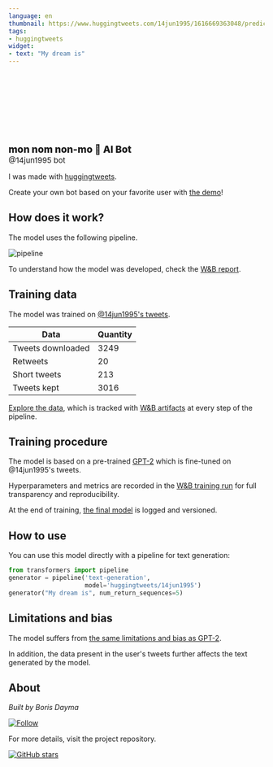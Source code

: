 ```yaml
---
language: en
thumbnail: https://www.huggingtweets.com/14jun1995/1616669363048/predictions.png
tags:
- huggingtweets
widget:
- text: "My dream is"
---
```


<div>
<div style="width: 132px; height:132px; border-radius: 50%; background-size: cover; background-image: url('https://pbs.twimg.com/profile_images/1236431647576330246/GGaeVBZJ_400x400.jpg')">
</div>
<div style="margin-top: 8px; font-size: 19px; font-weight: 800">mon nom non-mo 🤖 AI Bot </div>
<div style="font-size: 15px">@14jun1995 bot</div>
</div>

I was made with [huggingtweets](https://github.com/borisdayma/huggingtweets).

Create your own bot based on your favorite user with [the demo](https://colab.research.google.com/github/borisdayma/huggingtweets/blob/master/huggingtweets-demo.ipynb)!

## How does it work?

The model uses the following pipeline.

![pipeline](https://github.com/borisdayma/huggingtweets/blob/master/img/pipeline.png?raw=true)

To understand how the model was developed, check the [W&B report](https://wandb.ai/wandb/huggingtweets/reports/HuggingTweets-Train-a-Model-to-Generate-Tweets--VmlldzoxMTY5MjI).

## Training data

The model was trained on [@14jun1995's tweets](https://twitter.com/14jun1995).

| Data | Quantity |
| --- | --- |
| Tweets downloaded | 3249 |
| Retweets | 20 |
| Short tweets | 213 |
| Tweets kept | 3016 |

[Explore the data](https://wandb.ai/wandb/huggingtweets/runs/1ppb6sp7/artifacts), which is tracked with [W&B artifacts](https://docs.wandb.com/artifacts) at every step of the pipeline.

## Training procedure

The model is based on a pre-trained [GPT-2](https://huggingface.co/gpt2) which is fine-tuned on @14jun1995's tweets.

Hyperparameters and metrics are recorded in the [W&B training run](https://wandb.ai/wandb/huggingtweets/runs/25pt100s) for full transparency and reproducibility.

At the end of training, [the final model](https://wandb.ai/wandb/huggingtweets/runs/25pt100s/artifacts) is logged and versioned.

## How to use

You can use this model directly with a pipeline for text generation:

```python
from transformers import pipeline
generator = pipeline('text-generation',
                     model='huggingtweets/14jun1995')
generator("My dream is", num_return_sequences=5)
```

## Limitations and bias

The model suffers from [the same limitations and bias as GPT-2](https://huggingface.co/gpt2#limitations-and-bias).

In addition, the data present in the user's tweets further affects the text generated by the model.

## About

*Built by Boris Dayma*

[![Follow](https://img.shields.io/twitter/follow/borisdayma?style=social)](https://twitter.com/intent/follow?screen_name=borisdayma)

For more details, visit the project repository.

[![GitHub stars](https://img.shields.io/github/stars/borisdayma/huggingtweets?style=social)](https://github.com/borisdayma/huggingtweets)
